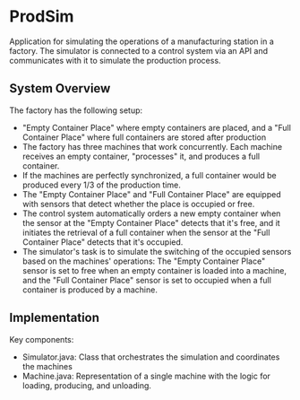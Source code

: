 # ProdSim

Application for simulating the operations of a manufacturing station in a factory. The simulator is connected to a control system via an API and communicates with it to simulate the production process.

## System Overview

The factory has the following setup:

- "Empty Container Place" where empty containers are placed, and a "Full Container Place" where full containers are stored after production
- The factory has three machines that work concurrently. Each machine receives an empty container, "processes" it, and produces a full container.
- If the machines are perfectly synchronized, a full container would be produced every 1/3 of the production time.
- The "Empty Container Place" and "Full Container Place" are equipped with sensors that detect whether the place is occupied or free.
- The control system automatically orders a new empty container when the sensor at the "Empty Container Place" detects that it's free, and it initiates the retrieval of a full container when the sensor at the "Full Container Place" detects that it's occupied.
- The simulator's task is to simulate the switching of the occupied sensors based on the machines' operations: The "Empty Container Place" sensor is set to free when an empty container is loaded into a machine, and the "Full Container Place" sensor is set to occupied when a full container is produced by a machine.


## Implementation
Key components: 
- Simulator.java: Class that orchestrates the simulation and coordinates the machines 
- Machine.java: Representation of a single machine with the logic for loading, producing, and unloading.
